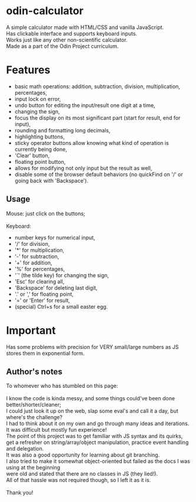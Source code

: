 # odin-calculator

A simple calculator made with HTML/CSS and vanilla JavaScript.<br/>
Has clickable interface and supports keyboard inputs.<br/>
Works just like any other non-scientific calculator.<br/>
Made as a part of the Odin Project curriculum.


# Features

- basic math operations: addition, subtraction, division, multiplication, percentages,
- input lock on error,
- undo button for editing the input/result one digit at a time,
- changing the sign,
- focus the display on its most significant part (start for result, end for input),
- rounding and formatting long decimals,
- highlighting buttons,
- sticky operator buttons allow knowing what kind of operation is currently being done,
- 'Clear' button,
- floating point button,
- allows for modifying not only input but the result as well,
- disable some of the browser default behaviors (no quickFind on '/' or going back with 'Backspace').


## Usage

Mouse: just click on the buttons;<br/><br/>
Keyboard:
- number keys for numerical input,
- '/' for division,
- '*' for multiplication,
- '-' for subtraction,
- '+' for addition,
- '%' for percentages,
- '`' (the tilde key) for changing the sign,
- 'Esc' for clearing all,
- 'Backspace' for deleting last digit,
- '.' or ',' for floating point,
- '=' or 'Enter' for result,
- (special) Ctrl+s for a small easter egg.


# Important

Has some problems with precision for VERY small/large numbers as JS stores them in exponential form.


## Author's notes

To whomever who has stumbled on this page:<br/><br/>
I know the code is kinda messy, and some things could've been done better/shorter/cleaner;<br/>
I could just look it up on the web, slap some eval's and call it a day, but where's the challenge?<br/>
I had to think about it on my own and go through many ideas and iterations.<br/>
It was difficult but mostly fun experience!<br/>
The point of this project was to get familiar with JS syntax and its quirks,<br/>
get a refresher on string/array/object manipulation, practice event handling and delegation.<br/>
It was also a good opportunity for learning about git branching.<br/>
I also tried to make it somewhat object-oriented but failed as the docs I was using at the beginning<br/>
were old and stated that there are no classes in JS (they lied!).<br/>
All of that hassle was not required though, so I left it as it is.
<br/><br/>
Thank you!